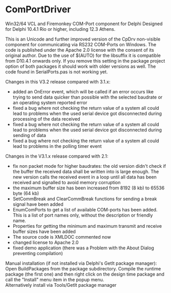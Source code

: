 # ComPortDriver



Win32/64 VCL and Firemonkey COM-Port component for Delphi
Designed for Delphi 10.4.1 Rio or higher, including 12.3 Athens.



This is an Unicode and further improved version of the CpDrv non-visible component for communicating via
RS232 COM-Ports on Windows. The code is published under the Apache 2.0 license with the consent of its
original author. Due to the use of $(AUTO) for the libsuffix it is compatible from D10.4.1 onwards only.
If you remove this setting in the package project option of both packages it should work with older
versions as well. The code found in SerialPorts.pas is not working yet.



Changes in this V3.2 release compared with 3.1.x:

* added an OnError event, which will be called if an error occurs like trying to send data quicker than
  possible with the selected baudrate or an operating system reported error
* fixed a bug where not checking the return value of a system all could lead to problems when the
  used serial device got disconnected during processing of the data received
* fixed a bug where not checking the return value of a system all could lead to problems when the
  used serial device got disconnected during sending of data
* fixed a bug where not checking the return value of a system all could lead to problems in the
  polling timer event



Changes in the V3.1.x release compared with 2.1:

* fix non packet mode for higher baudrates: the old version didn't check if the buffer the received data
  shall be written into is large enough. The new version calls the received event in a loop until all data
  has been received and signalled to avoid memory corruption
* the maximum buffer size has been increased from 8192 (8 kb) to 65536 byte (64 kb)
* SetCommBreak and ClearCommBreak functions for sending a break signal have been added
* EnumComPorts to get a list of available COM-ports has been added. This is a list of port names only,
  without the description or friendly name.
* Properties for getting the minimum and maximum transmit and receive buffer sizes have been added
* The source code is XMLDOC commented now
* changed license to Apache 2.0
* fixed demo application (there was a Problem with the About Dialog preventing compilation)



Manual installation (if not installed via Delphi's GetIt package manager):
Open BuildPackages from the package subdirectory. Compile the runtime package (the first one)
and then right click on the design time package and call the "Install" menu item in the popup menu.  
Alternatively install via Tools/GetIt package manager

